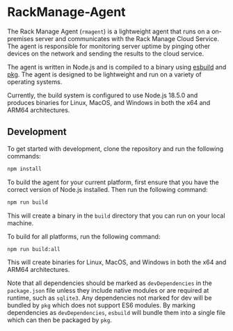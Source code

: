 # RackManage-Agent
 
The Rack Manage Agent (`rmagent`) is a lightweight agent that runs on a on-premises server and communicates with the Rack Manage Cloud Service. The agent is responsible for monitoring server uptime by pinging other devices on the network and sending the results to the cloud service.

The agent is written in Node.js and is compiled to a binary using [esbuild](https://esbuild.github.io/) and [pkg](https://www.npmjs.com/package/pkg). The agent is designed to be lightweight and run on a variety of operating systems.

Currently, the build system is configured to use Node.js 18.5.0 and produces binaries for Linux, MacOS, and Windows in both the x64 and ARM64 architectures.

## Development

To get started with development, clone the repository and run the following commands:

```bash
npm install
```

To build the agent for your current platform, first ensure that you have the correct version of Node.js installed. Then run the following command:

```bash
npm run build
```

This will create a binary in the `build` directory that you can run on your local machine.

To build for all platforms, run the following command:

```bash
npm run build:all
```

This will create binaries for Linux, MacOS, and Windows in both the x64 and ARM64 architectures.

Note that all dependencies should be marked as `devDependencies` in the `package.json` file unless they include native modules or are required at runtime, such as `sqlite3`. Any dependencies not marked for dev will be bundled by `pkg` which does not support ES6 modules. By marking dependencies as `devDependencies`, `esbuild` will bundle them into a single file which can then be packaged by `pkg`.